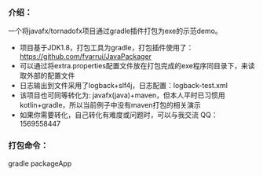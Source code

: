 ### 介绍：
一个将javafx/tornadofx项目通过gradle插件打包为exe的示范demo。

- 项目基于JDK1.8，打包工具为gradle，打包插件使用了：https://github.com/fvarrui/JavaPackager
- 可以通过将extra.properties配置文件放在打包完成的exe程序同目录下，来读取外部的配置文件
- 日志输出到文件采用了logback+slf4j，日志配置：logback-test.xml
- 该项目也可同等转化为: javafx(java)+maven，但本人平时已习惯用kotlin+gradle，所以当前例子中没有maven打包的相关演示
- 如果你需要转化，自己转化有难度或问题时，可以与我交流 QQ：1569558447

### 打包命令：
gradle packageApp
